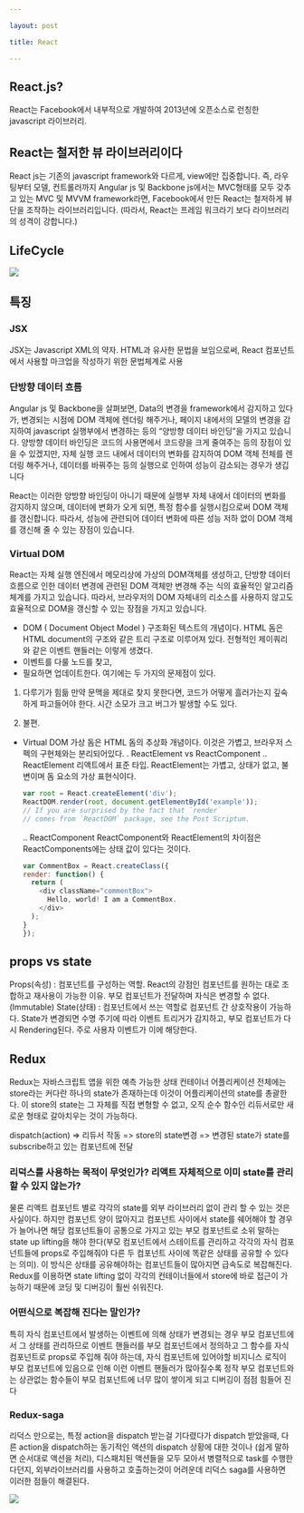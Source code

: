 ```yaml
---

layout: post

title: React

---
```


## React.js?
React는 Facebook에서 내부적으로 개발하여 2013년에 오픈소스로 런칭한 javascript 라이브러리.

## React는 철저한 뷰 라이브러리이다

React js는 기존의 javascript framework와 다르게, view에만 집중합니다. 
즉, 라우팅부터 모델, 컨트롤러까지 Angular js 및 Backbone js에서는 MVC형태를 모두 갖추고 있는 MVC 및 MVVM framework라면, 
Facebook에서 만든 React는 철저하게 뷰단을 조작하는 라이브러리입니다. 
(따라서, React는 프레임 워크라기 보다 라이브러리의 성격이 강합니다.)

## LifeCycle
![](https://velopert.com/wp-content/uploads/2016/03/Screenshot-from-2016-12-10-00-21-26-1.png)


## 특징

### JSX
JSX는 Javascript XML의 약자. HTML과 유사한 문법을 보임으로써, React 컴포넌트에서 사용할 마크업을 작성하기 위한 문법체계로 사용

### 단방향 데이터 흐름
Angular js 및 Backbone을 살펴보면, Data의 변경을 framework에서 감지하고 있다가, 변경되는 시점에 DOM 객체에 렌더링 해주거나, 
페이지 내에서의 모델의 변경을 감지하여 javascript 실행부에서 변경하는 등의 “양방향 데이터 바인딩”을 가지고 있습니다. 
양방향 데이터 바인딩은 코드의 사용면에서 코드량을 크게 줄여주는 등의 장점이 있을 수 있겠지만, 
자체 실행 코드 내에서 데이터의 변화를 감지하여 DOM 객체 전체를 렌더링 해주거나, 데이터를 바꿔주는 등의 실행으로 인하여 성능이 감소되는 경우가 생깁니다

React는 이러한 양방향 바인딩이 아니기 때문에 실행부 자체 내에서 데이터의 변화를 감지하지 않으며, 데이터에 변화가 오게 되면, 특정 함수를 실행시킴으로써 DOM 객체를 갱신합니다. 따라서, 성능에 관련되어 데이터 변화에 따른 성능 저하 없이 DOM 객체를 갱신해 줄 수 있는 장점이 있습니다.

### Virtual DOM
React는 자체 실행 엔진에서 메모리상에 가상의 DOM객체를 생성하고, 단방향 데이터 흐름으로 인한 데이터 변경에 관련된 DOM 객체만 변경해 주는 식의 효율적인 알고리즘 체계를 가지고 있습니다. 따라서, 브라우저의 DOM 자체내의 리소스를 사용하지 않고도 효율적으로 DOM을 갱신할 수 있는 장점을 가지고 있습니다.

- DOM ( Document Object Model )
구조화된 텍스트의 개념이다.
HTML 돔은 HTML document의 구조와 같은 트리 구조로 이루어져 있다.
전형적인 제이쿼리와 같은 이벤트 핸들러는 이렇게 생겼다.
- 이벤트를 다룰 노드를 찾고,
- 필요하면 업데이트한다.
여기에는 두 가지의 문제점이 있다.

1. 다루기가 힘듦
만약 문맥을 제대로 찾지 못한다면, 코드가 어떻게 흘러가는지 깊숙하게 파고들어야 한다. 시간 소모가 크고 버그가 발생할 수도 있다.

2. 불편.

- Virtual DOM
가상 돔은 HTML 돔의 추상화 개념이다. 이것은 가볍고, 브라우저 스펙의 구현체와는 분리되어있다. 
  . ReactElement vs ReactComponent
  .. ReactElement
  리액트에서 표준 타입. ReactElement는 가볍고, 상태가 없고, 불변이며 돔 요소의 가상 표현식이다.
  ``` javascript
  var root = React.createElement('div');
  ReactDOM.render(root, document.getElementById('example'));
  // If you are surprised by the fact that `render` 
  // comes from `ReactDOM` package, see the Post Scriptum.
  ```
  
  .. ReactComponent
  ReactComponent와 ReactElement의 차이점은 ReactComponents에는 상태 값이 있다는 것이다. 
    ``` javascript
  var CommentBox = React.createClass({
    render: function() {
      return (
        <div className="commentBox">
          Hello, world! I am a CommentBox.
        </div>
      );
    }
  });
  ```

## props vs state
Props(속성) : 컴포넌트를 구성하는 역할. React의 강점인 컴포넌트를 원하는 대로 조합하고 재사용이 가능한 이유. 부모 컴포넌트가 전달하며 자식은 변경할 수 없다.(Immutable)
State(상태) : 컴포넌트에서 쓰는 역할로 컴포넌트 간 상호작용이 가능하다. State가 변경되면 수명 주기에 따라 이벤트 트리거가 감지하고, 부모 컴포넌트가 다시 Rendering된다. 주로 사용자 이벤트가 이에 해당한다.

## Redux
Redux는 자바스크립트 앱을 위한 예측 가능한 상태 컨테이너
어플리케이션 전체에는 store라는 커다란 하나의 state가 존재하는데 이것이 어플리케이션의 state를 총괄한다.
이 store의 state는 그 자체를 직접 변형할 수 없고, 오직 순수 함수인 리듀서로만 새로운 형태로 갈아치우는 것이 가능하다.

dispatch(action) => 리듀서 작동 => store의 state변경 => 변경된 state가 state를 subscribe하고 있는 컴포넌트에 전달

### 리덕스를 사용하는 목적이 무엇인가? 리액트 자체적으로 이미 state를 관리할 수 있지 않는가?
물론 리액트 컴포넌트 별로 각각의 state를 외부 라이브러리 없이 관리 할 수 있는 것은 사실이다. 하지만 컴포넌트 양이 많아지고 컴포넌트 사이에서 state를 쉐어해야 할 경우가 늘어나면 해당 컴포넌트들이 공통으로 가지고 있는 부모 컴포넌트로 소위 말하는 state up lifting을 해야 한다(부모 컴포넌트에서 스테이트를 관리하고 각각의 자식 컴포넌트들에 props로 주입해줘야 다른 두 컴포넌트 사이에 똑같은 상태를 공유할 수 있다는 의미).
이 방식은 상태를 공유해야하는 컴포넌트들이 많아지면 급속도로 복잡해진다. Redux를 이용하면 state lifting 없이 각각의 컨테이너들에서 store에 바로 접근이 가능하기 때문에 코딩 및 디버깅이 훨씬 쉬워진다.

### 어떤식으로 복잡해 진다는 말인가?
특히 자식 컴포넌트에서 발생하는 이벤트에 의해 상태가 변경되는 경우 부모 컴포넌트에서 그 상태를 관리하므로 이벤트 핸들러를 부모 컴포넌트에서 정의하고 그 함수를 자식 컴포넌트로 props로 주입해 줘야 하는데, 자식 컴포넌트에 있어야할 비지니스 로직이 부모 컴포넌트에 있음으로 인해 이런 이벤트 핸들러가 많아질수록 정작 부모 컴포넌트와는 상관없는 함수들이 부모 컴포넌트에 너무 많이 쌓이게 되고 디버깅이 점점 힘들어 진다

### Redux-saga
리덕스 만으로는, 특정 action을 dispatch 받는걸 기다렸다가 dispatch 받았을때, 다른 action을 dispatch하는 동기적인 액션의 dispatch 상황에 대한 것이나 (쉽게 말하면 순서대로 액션을 처리), 디스패치된 액션들을 모두 모아서 병렬적으로 task를 수행한다던지, 외부라이브러리를 사용하고 호출하는것이 어려운데 리덕스 saga를 사용하면 이러한 점들이 해결된다.

![](/images/99C83B455A9F62F821.png)

